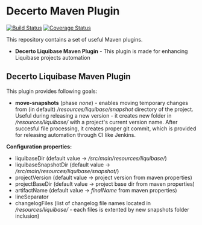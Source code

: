 # Decerto Maven Plugin
[![Build Status](https://travis-ci.org/decerto-poland/decerto-maven-plugin.svg?branch=master)](https://travis-ci.org/decerto-poland/decerto-maven-plugin)
[![Coverage Status](https://coveralls.io/repos/github/decerto-poland/decerto-maven-plugin/badge.svg?branch=master)](https://coveralls.io/github/decerto-poland/decerto-maven-plugin?branch=master)

This repository contains a set of useful Maven plugins.

- <b>Decerto Liquibase Maven Plugin</b> - This plugin is made for enhancing Liquibase projects automation

## Decerto Liquibase Maven Plugin
This plugin provides following goals:

- <b>move-snapshots</b> (phase <i>none</i>) - enables moving temporary changes from (in default) <i>/resources/liquibase/snapshot</i> directory of the project. Useful during releasing a new version - it creates new folder in <i>/resources/liquibase/</i> with a project's current version name.
After succesful file processing, it creates proper git commit, which is provided for releasing automation through CI like Jenkins.

<b>Configuration properties:</b>

- liquibaseDir (default value -> <i>/src/main/resources/liquibase/</i>)
- liquibaseSnapshotDir (default value -> <i>/src/main/resources/liquibase/snapshot/</i>)
- projectVersion (default value -> project version from maven properties)
- projectBaseDir (default value -> project base dir from maven properties)
- artifactName  (default value -> <i>finalName</i> from maven properties)
- lineSeparator
- changelogFiles (list of changelog file names located in <i>/resources/liquibase/</i> - each files is extented by new snapshots folder inclusion)
